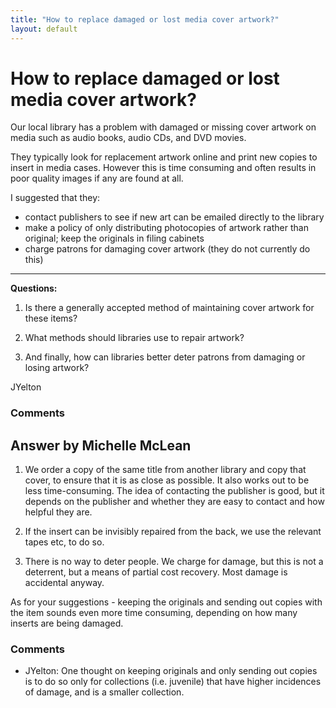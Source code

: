 ```yaml
---
title: "How to replace damaged or lost media cover artwork?"
layout: default
---
```

How to replace damaged or lost media cover artwork?
=====================
Our local library has a problem with damaged or missing cover artwork on
media such as audio books, audio CDs, and DVD movies.

They typically look for replacement artwork online and print new copies
to insert in media cases. However this is time consuming and often
results in poor quality images if any are found at all.

I suggested that they:

-   contact publishers to see if new art can be emailed directly to the
    library
-   make a policy of only distributing photocopies of artwork rather
    than original; keep the originals in filing cabinets
-   charge patrons for damaging cover artwork (they do not currently do
    this)

* * * * *

**Questions:**

1.  Is there a generally accepted method of maintaining cover artwork
    for these items?

2.  What methods should libraries use to repair artwork?

3.  And finally, how can libraries better deter patrons from damaging or
    losing artwork?



JYelton

### Comments ###


Answer by Michelle McLean
----------------
1.  We order a copy of the same title from another library and copy that
    cover, to ensure that it is as close as possible. It also works out
    to be less time-consuming. The idea of contacting the publisher is
    good, but it depends on the publisher and whether they are easy to
    contact and how helpful they are.

2.  If the insert can be invisibly repaired from the back, we use the
    relevant tapes etc, to do so.

3.  There is no way to deter people. We charge for damage, but this is
    not a deterrent, but a means of partial cost recovery. Most damage
    is accidental anyway.

As for your suggestions - keeping the originals and sending out copies
with the item sounds even more time consuming, depending on how many
inserts are being damaged.

### Comments ###
* JYelton: One thought on keeping originals and only sending out copies is to do so
only for collections (i.e. juvenile) that have higher incidences of
damage, and is a smaller collection.

